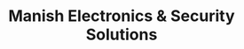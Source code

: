 ---
title: "Manish Electronics & Security Solutions"
url: /pipariya/manish-electronics-and-security-solutions/
shop: electronics
---